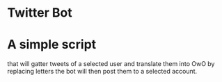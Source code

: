 # Twitter Bot
# A simple script
that will gatter tweets of a selected user and translate them into OwO by replacing letters
the bot will then post them to a selected account.